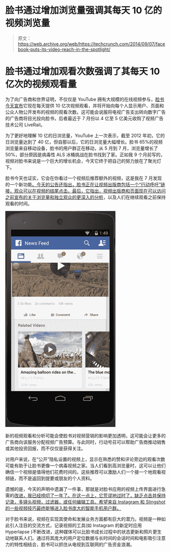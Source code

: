 # 脸书通过增加浏览量强调其每天 10 亿的视频浏览量

> 原文：<https://web.archive.org/web/https://techcrunch.com/2014/09/07/facebook-puts-its-video-reach-in-the-spotlight/>

# 脸书通过增加观看次数强调了其每天 10 亿次的视频观看量

为了向广告商和世界证明，不仅仅是 YouTube 拥有大规模的在线视频参与，[脸书今天宣布](https://web.archive.org/web/20230404070746/http://newsroom.fb.com/news/2014/09/the-latest-on-facebook-video/)它现在每天提供 10 亿次视频观看，并将开始向每个人显示用户、页面和公众人物公开发布的视频的观看次数。这可能会说服将电视广告支出转向数字广告的广告商将目光投向脸书，后者最近于 7 月份以 4 亿至 5 亿美元收购了视频广告技术公司 LiveRail。

为了更好地理解 10 亿的日浏览量，YouTube 上一次表示，截至 2012 年初，它的日浏览量达到了 40 亿，但自那以后，它的日浏览量大幅增长。脸书 65%的视频浏览量来自移动设备，脸书的用户群正在移动，从 5 月到 7 月，浏览量增长了 50%，部分原因是病毒性 ALS 冰桶挑战在脸书找到了家。正如我 9 个月前写的，视频对脸书来说是一个巨大的增长机会，今天它终于把自己的努力放在了聚光灯下。

脸书今天也证实，它会在你看过一个视频后推荐额外的视频，这是我在 7 月发现的一个新功能[。今天的公告还指出，脸书正在让视频出版商包括一个“行动呼吁”链接，观众可以在视频的结尾点击。最后，它指出，视频出版商和页面现在可以访问之前宣布的关于浏览量和独立观众的](https://web.archive.org/web/20230404070746/https://techcrunch.com/2014/07/07/facebook-mobile-video/)[更深入的分析](https://web.archive.org/web/20230404070746/https://www.facebook.com/business/news/Coming-Soon-Video-Metrics)，以及人们在继续观看之前保持观看的时间。

![related](img/7b845db95d18919fb60949120000ac82.png)

新的视频观看和分析可能会使脸书对视频营销的影响更加透明，这可能会让更多的广告商向该服务分配视频广告预算。与此同时，行动号召可以帮助广告商推动销售或其他投资回报，而不仅仅是获得关注。

对用户来说，在“公开”隐私设置的视频上，显示在熟悉的赞和评论旁边的观看次数可能有助于让脸书更像一个病毒视频之家。当人们看到高浏览量时，这可以让他们确信一个视频是值得他们花费时间的。这些推荐可以激励人们一个接一个地观看视频链，而不是返回到提要或朋友的个人资料。

遗憾的是，今天的声明中遗漏了一件事，那就是对脸书应用的视频上传界面进行急需的[改进，我已经唠叨了一年了。在这一点上，它荒谬地过时了，缺乏点击并保持记录，多镜头视频，过滤器，或任何编辑工具。希望来自 Instagram 和 Slingshot 的一些视频技巧最终能够进入脸书庞大的智能手机用户群。](https://web.archive.org/web/20230404070746/https://techcrunch.com/2013/12/06/video-is-facebooks-next-big-opportunity/)

对于脸书来说，视频在实现其使命和发展业务方面都有巨大的潜力。视频是一种如此引人注目的交流方式，记录视频的工具(如 Instagram 的新定时应用 Hyperlapse )不断改进，这种媒体可以比脸书成长过程中的状态更新和照片更生动地联系人们。通过将其庞大的用户定位数据与长时间的会话时间和电影吸引注意力的特性相结合，脸书可以抓住从电视到互联网的广告资金浪潮。